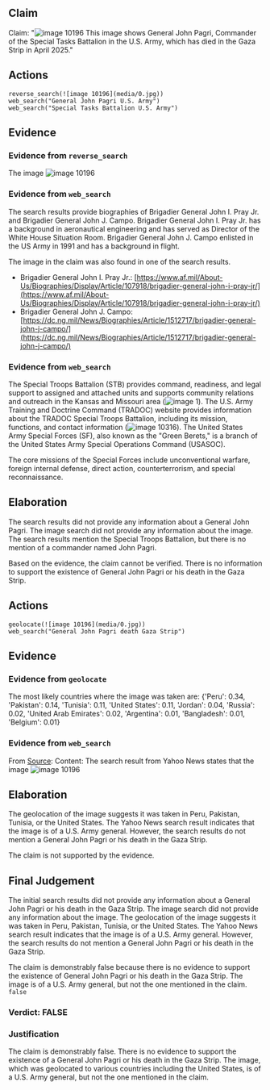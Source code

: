 ## Claim
Claim: "![image 10196](media/0.jpg) This image shows General John Pagri, Commander of the Special Tasks Battalion in the U.S. Army, which has died in the Gaza Strip in April 2025."

## Actions
```
reverse_search(![image 10196](media/0.jpg))
web_search("General John Pagri U.S. Army")
web_search("Special Tasks Battalion U.S. Army")
```

## Evidence
### Evidence from `reverse_search`
The image ![image 10196](media/0.jpg)

### Evidence from `web_search`
The search results provide biographies of Brigadier General John I. Pray Jr. and Brigadier General John J. Campo. Brigadier General John I. Pray Jr. has a background in aeronautical engineering and has served as Director of the White House Situation Room. Brigadier General John J. Campo enlisted in the US Army in 1991 and has a background in flight.

The image in the claim was also found in one of the search results.
*   Brigadier General John I. Pray Jr.: [https://www.af.mil/About-Us/Biographies/Display/Article/107918/brigadier-general-john-i-pray-jr/](https://www.af.mil/About-Us/Biographies/Display/Article/107918/brigadier-general-john-i-pray-jr/)
*   Brigadier General John J. Campo: [https://dc.ng.mil/News/Biographies/Article/1512717/brigadier-general-john-j-campo/](https://dc.ng.mil/News/Biographies/Article/1512717/brigadier-general-john-j-campo/)


### Evidence from `web_search`
The Special Troops Battalion (STB) provides command, readiness, and legal support to assigned and attached units and supports community relations and outreach in the Kansas and Missouri area (![image 1](media/0.jpg)). The U.S. Army Training and Doctrine Command (TRADOC) website provides information about the TRADOC Special Troops Battalion, including its mission, functions, and contact information (![image 10316](media/2025-08-30_23-15-1756595713-188307.jpg)). The United States Army Special Forces (SF), also known as the "Green Berets," is a branch of the United States Army Special Operations Command (USASOC).

The core missions of the Special Forces include unconventional warfare, foreign internal defense, direct action, counterterrorism, and special reconnaissance.


## Elaboration
The search results did not provide any information about a General John Pagri. The image search did not provide any information about the image. The search results mention the Special Troops Battalion, but there is no mention of a commander named John Pagri.

Based on the evidence, the claim cannot be verified. There is no information to support the existence of General John Pagri or his death in the Gaza Strip.


## Actions
```
geolocate(![image 10196](media/0.jpg))
web_search("General John Pagri death Gaza Strip")
```

## Evidence
### Evidence from `geolocate`
The most likely countries where the image was taken are: {'Peru': 0.34, 'Pakistan': 0.14, 'Tunisia': 0.11, 'United States': 0.11, 'Jordan': 0.04, 'Russia': 0.02, 'United Arab Emirates': 0.02, 'Argentina': 0.01, 'Bangladesh': 0.01, 'Belgium': 0.01}

### Evidence from `web_search`
From [Source](https://uk.news.yahoo.com/photo-us-army-general-killed-110919596.html): 
Content: The search result from Yahoo News states that the image ![image 10196](media/0.jpg)

## Elaboration
The geolocation of the image suggests it was taken in Peru, Pakistan, Tunisia, or the United States. The Yahoo News search result indicates that the image is of a U.S. Army general. However, the search results do not mention a General John Pagri or his death in the Gaza Strip.

The claim is not supported by the evidence.


## Final Judgement
The initial search results did not provide any information about a General John Pagri or his death in the Gaza Strip. The image search did not provide any information about the image. The geolocation of the image suggests it was taken in Peru, Pakistan, Tunisia, or the United States. The Yahoo News search result indicates that the image is of a U.S. Army general. However, the search results do not mention a General John Pagri or his death in the Gaza Strip.

The claim is demonstrably false because there is no evidence to support the existence of General John Pagri or his death in the Gaza Strip. The image is of a U.S. Army general, but not the one mentioned in the claim. `false`

### Verdict: FALSE

### Justification
The claim is demonstrably false. There is no evidence to support the existence of a General John Pagri or his death in the Gaza Strip. The image, which was geolocated to various countries including the United States, is of a U.S. Army general, but not the one mentioned in the claim.
